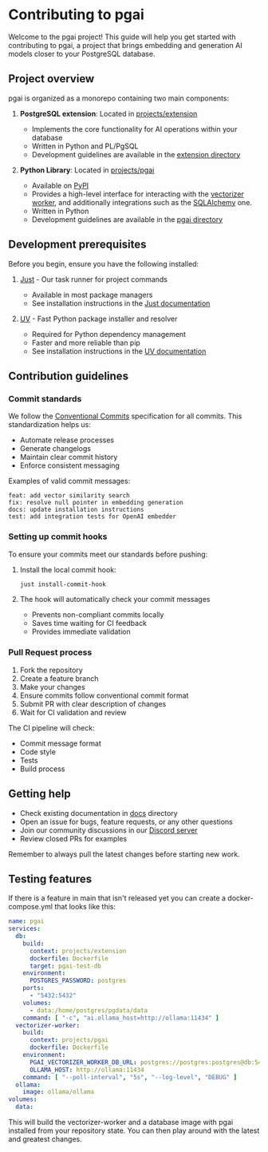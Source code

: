 # Contributing to pgai

Welcome to the pgai project! This guide will help you get started with contributing to pgai, a project that brings embedding and generation AI models closer to your PostgreSQL database.

## Project overview

pgai is organized as a monorepo containing two main components:

1. **PostgreSQL extension**: Located in [projects/extension](./projects/extension)
   - Implements the core functionality for AI operations within your database
   - Written in Python and PL/PgSQL
   - Development guidelines are available in the [extension directory](./projects/extension/DEVELOPMENT.md)

2. **Python Library**: Located in [projects/pgai](./projects/pgai)
   - Available on [PyPI][pgai-pypi]
   - Provides a high-level interface for interacting with the [vectorizer worker](docs/vectorizer/worker.md), and additionally integrations such as the [SQLAlchemy](/docs/vectorizer/python-integration.md) one.
   - Written in Python
   - Development guidelines are available in the [pgai directory](./projects/pgai/DEVELOPMENT.md)

## Development prerequisites

Before you begin, ensure you have the following installed:

1. [Just][just-gh] - Our task runner for project commands
   - Available in most package managers
   - See installation instructions in the [Just documentation][just-docs]

2. [UV][uv-website] - Fast Python package installer and resolver 
   - Required for Python dependency management
   - Faster and more reliable than pip
   - See installation instructions in the [UV documentation][uv-docs]

## Contribution guidelines

### Commit standards

We follow the [Conventional Commits][conventional-commits] specification for all commits. This standardization helps us:

- Automate release processes
- Generate changelogs
- Maintain clear commit history
- Enforce consistent messaging

Examples of valid commit messages:
```
feat: add vector similarity search
fix: resolve null pointer in embedding generation
docs: update installation instructions
test: add integration tests for OpenAI embedder
```

### Setting up commit hooks

To ensure your commits meet our standards before pushing:

1. Install the local commit hook:
   ```bash
   just install-commit-hook
   ```

2. The hook will automatically check your commit messages
   - Prevents non-compliant commits locally
   - Saves time waiting for CI feedback
   - Provides immediate validation

### Pull Request process

1. Fork the repository
2. Create a feature branch
3. Make your changes
4. Ensure commits follow conventional commit format
5. Submit PR with clear description of changes
6. Wait for CI validation and review

The CI pipeline will check:
- Commit message format
- Code style
- Tests
- Build process

## Getting help

- Check existing documentation in [docs](docs) directory
- Open an issue for bugs, feature requests, or any other questions
- Join our community discussions in our [Discord server][discord-server]
- Review closed PRs for examples

Remember to always pull the latest changes before starting new work.

## Testing features
If there is a feature in main that isn't released yet
you can create a docker-compose.yml that looks like this:
```yaml
name: pgai
services:
  db:
    build:
      context: projects/extension
      dockerfile: Dockerfile
      target: pgai-test-db
    environment:
      POSTGRES_PASSWORD: postgres
    ports:
      - "5432:5432"
    volumes:
      - data:/home/postgres/pgdata/data
    command: [ "-c", "ai.ollama_host=http://ollama:11434" ]
  vectorizer-worker:
    build:
      context: projects/pgai
      dockerfile: Dockerfile
    environment:
      PGAI_VECTORIZER_WORKER_DB_URL: postgres://postgres:postgres@db:5432/postgres
      OLLAMA_HOST: http://ollama:11434
    command: [ "--poll-interval", "5s", "--log-level", "DEBUG" ]
  ollama:
    image: ollama/ollama
volumes:
  data:
```

This will build the vectorizer-worker and a database image with pgai
installed from your repository state.
You can then play around with the latest and greatest changes.


[pgai-pypi]: https://pypi.org/project/pgai
[conventional-commits]: https://www.conventionalcommits.org/en/v1.0.0
[discord-server]: https://discord.gg/KRdHVXAmkp
[just-gh]: https://github.com/casey/just
[just-docs]: https://github.com/casey/just?tab=readme-ov-file#installation
[uv-website]: https://uv.astral.sh
[uv-docs]: https://docs.astral.sh/uv/getting-started/installation